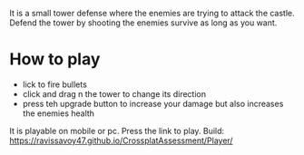 It is a small tower defense where the enemies are trying to attack the castle.
Defend the tower by shooting the enemies survive as long as you want.

# How to play
- lick to fire bullets
- click and drag n the tower to change its direction
- press teh upgrade button to increase your damage but also increases the enemies health

It is playable on mobile or pc. 
Press the link to play.
Build: https://ravissavoy47.github.io/CrossplatAssessment/Player/
